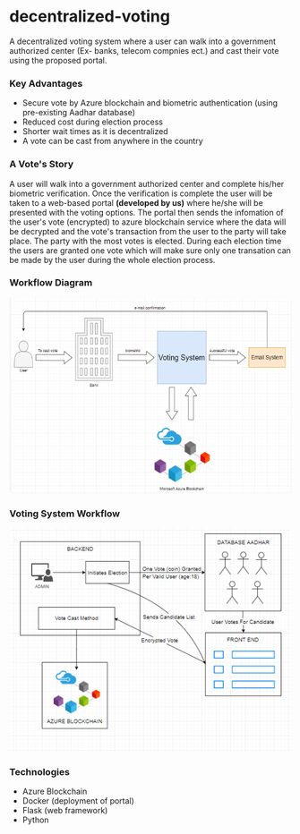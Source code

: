 # decentralized-voting

A decentralized voting system where a user can walk into a government authorized center (Ex- banks, telecom compnies ect.) and cast their vote using the proposed portal.

### Key Advantages

 - Secure vote by Azure blockchain and biometric authentication (using pre-existing Aadhar database)
 - Reduced cost during election process
 - Shorter wait times as it is decentralized
 - A vote can be cast from anywhere in the country

### A Vote's Story

A user will walk into a government authorized center and complete his/her biometric verification. Once the verification is complete the user will be taken to a web-based portal **(developed by us)** where he/she will be presented with the voting options. The portal then sends the infomation of the user's vote (encrypted) to azure blockchain service where the data will be decrypted and the vote's transaction from the user to the party will take place. The party with the most votes is elected. During each election time the users are granted one vote which will make sure only one transation can be made by the user during the whole election process.

###  Workflow Diagram

<img src="blockchain.PNG" alt="BLOCKCHAIN WORKFLOW" height="350px"/>

### Voting System Workflow

<img src="voting_system.PNG" alt="VOTING SYSTEM WORKFLOW" height="400px"/>

### Technologies

 - Azure Blockchain
 - Docker (deployment of portal)
 - Flask (web framework)
 - Python 

